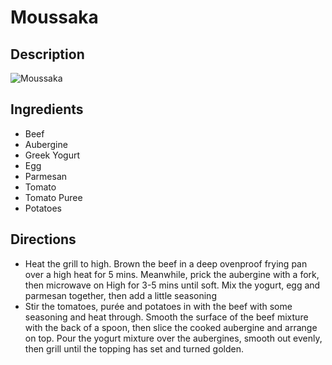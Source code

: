 # Moussaka

## Description
![Moussaka](https://www.themealdb.com/images/media/meals/ctg8jd1585563097.jpg "Moussaka")

## Ingredients
- Beef
- Aubergine
- Greek Yogurt
- Egg
- Parmesan
- Tomato
- Tomato Puree
- Potatoes

## Directions
- Heat the grill to high. Brown the beef in a deep ovenproof frying pan over a high heat for 5 mins. Meanwhile, prick the aubergine with a fork, then microwave on High for 3-5 mins until soft. Mix the yogurt, egg and parmesan together, then add a little seasoning
- Stir the tomatoes, purée and potatoes in with the beef with some seasoning and heat through. Smooth the surface of the beef mixture with the back of a spoon, then slice the cooked aubergine and arrange on top. Pour the yogurt mixture over the aubergines, smooth out evenly, then grill until the topping has set and turned golden.
